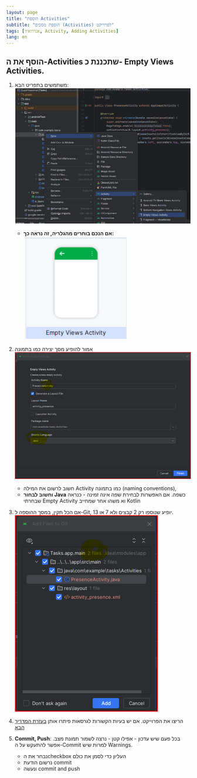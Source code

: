```yaml
---
layout: page
title: "הוספת Activities"
subtitle: "הוספת מסכים (Activities) לפרוייקט"
tags: [אנדרואיד, Activity, Adding Activities]
lang: en
---
```







## הוסף את ה-Activities שתכננת כ- Empty Views Activities.
1. משתמשים בתפריט הבא:
    ![adding Empty Views Activity](image.png)
    -  **אם הנכם בוחרים מהגלריה, זה נראה כך:**
        ![Empty Views Activity, in Gallery screens](image-1.png)
1. אמור להופיע מסך יצירה כמו בתמונה 
    ![alt text](image-2.png)

    - חשוב לרשום את המילה Activity כמו בתמונה (naming conventions),
    - **וחשוב לבחור Java** כשפה. אם האפשרות לבחירת שפה אינה זמינה - כנראה שבחרתי Empty Activity וא משהו אחר שמחייב Kotlin

1. אם הכל תקין, במסך ההוספה ל-Git, יופיע שנוספו רק 2 קבצים ולא 7 או 13.
    ![alt text](image-3.png)

1. הריצו את הפרוייקט. אם יש בעיות הקשורות לגרסאות פיתרו אותן [בעזרת המדריך הבא](/android/versionUpdates)

1. **Commit, Push**: בכל פעם שיש עדכון - אפילו קטן - נרצה לשמור תמונת מצב. אפשר להתעקש על ה-Commit למרות שיש Warnings.
    - נבחר את הcheckbox העליון כדי לסמן את כולם
    - נרשום הודעת commit
    - ונעשה commit and push

